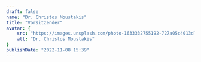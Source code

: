 ```yaml
---
draft: false
name: "Dr. Christos Moustakis"
title: "Vorsitzender"
avatar: {
    src: "https://images.unsplash.com/photo-1633332755192-727a05c4013d?&fit=crop&w=280",
    alt: "Dr. Christos Moustakis"
}
publishDate: "2022-11-08 15:39"
---
```

